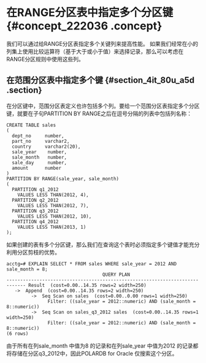 # 在RANGE分区表中指定多个分区键 {#concept_222036 .concept}

我们可以通过给RANGE分区表指定多个关键列来提高性能。 如果我们经常在小的列集上使用比较运算符（基于大于或小于值）来选择记录，那么可以考虑在RANGE分区规则中使用这些列。

## 在范围分区表中指定多个键 {#section_4it_80u_a5d .section}

在分区键中，范围分区表定义也许包括多个列。要给一个范围分区表指定多个分区键，就要在子句PARTITION BY RANGE之后在逗号分隔的列表中包括列名称：

```
CREATE TABLE sales
(
  dept_no     number,
  part_no     varchar2,
  country     varchar2(20),
  sale_year    number,
  sale_month   number,
  sale_day     number,
  amount      number
)
PARTITION BY RANGE(sale_year, sale_month)
(
  PARTITION q1_2012 
    VALUES LESS THAN(2012, 4),
  PARTITION q2_2012 
    VALUES LESS THAN(2012, 7),
  PARTITION q3_2012 
    VALUES LESS THAN(2012, 10),
  PARTITION q4_2012 
    VALUES LESS THAN(2013, 1)
);
```

如果创建的表有多个分区键，那么我们在查询这个表时必须指定多个键值才能充分利用分区剪枝的优势。

```
acctg=# EXPLAIN SELECT * FROM sales WHERE sale_year = 2012 AND sale_month = 8;
                                   QUERY PLAN                                
----------------------------------------------------------------------------- Result  (cost=0.00..14.35 rows=2 width=250)
   ->  Append  (cost=0.00..14.35 rows=2 width=250)
         ->  Seq Scan on sales  (cost=0.00..0.00 rows=1 width=250)
               Filter: ((sale_year = 2012::numeric) AND (sale_month = 8::numeric))
         ->  Seq Scan on sales_q3_2012 sales  (cost=0.00..14.35 rows=1 width=250)
               Filter: ((sale_year = 2012::numeric) AND (sale_month = 8::numeric))
(6 rows)
```

由于所有在列sale\_month 中值为8 的记录和在列sale\_year 中值为2012 的记录都将存储在分区q3\_2012中，因此POLARDB for Oracle 仅搜索这个分区。

